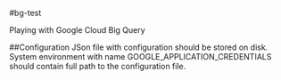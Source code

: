 #bg-test

Playing with Google Cloud Big Query

##Configuration
JSon file with configuration should be stored on disk.
System environment with name GOOGLE_APPLICATION_CREDENTIALS should contain full path to the configuration file.